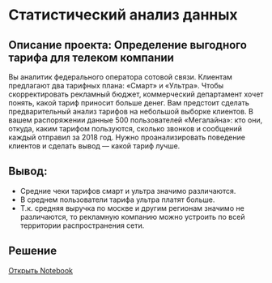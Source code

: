 # Статистический анализ данных
## Описание проекта: Определение выгодного тарифа для телеком компании 

Вы аналитик федерального оператора сотовой связи. Клиентам предлагают два тарифных плана: «Смарт» и «Ультра». Чтобы скорректировать рекламный бюджет, коммерческий департамент хочет понять, какой тариф приносит больше денег. Вам предстоит сделать предварительный анализ тарифов на небольшой выборке клиентов. В вашем распоряжении данные 500 пользователей «Мегалайна»: кто они, откуда, каким тарифом пользуются, сколько звонков и сообщений каждый отправил за 2018 год. Нужно проанализировать поведение клиентов и сделать вывод — какой тариф лучше.
## Вывод:
- Средние чеки тарифов смарт и ультра значимо различаются.
- В среднем пользователи тарифа ультра платят больше.
- Т.к. средняя выручка по москве и другим регионам значимо не различаются, то рекламную компанию можно устроить по всей территории распространения сети.

## Решение
[Открыть Notebook](./Mobile_Operator.ipynb)
